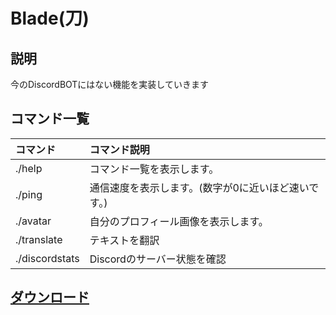 # Blade(刀)
## 説明

今のDiscordBOTにはない機能を実装していきます

## コマンド一覧

| コマンド | コマンド説明 |
| :-- | :-- |
| ./help | コマンド一覧を表示します。 |
| ./ping | 通信速度を表示します。(数字が0に近いほど速いです。) |
| ./avatar | 自分のプロフィール画像を表示します。|
| ./translate | テキストを翻訳 |
| ./discordstats | Discordのサーバー状態を確認


## [ダウンロード](https://github.com/DJS-JPN/Micro)
